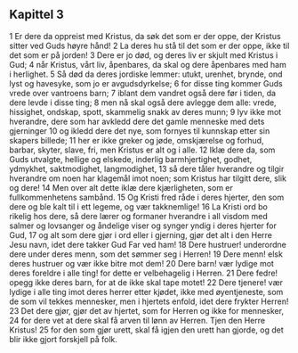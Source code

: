 ## Kapittel 3

1 Er dere da oppreist med Kristus, da søk det som er der oppe, der Kristus sitter ved Guds høyre hånd!
2 La deres hu stå til det som er der oppe, ikke til det som er på jorden!
3 Dere er jo død, og deres liv er skjult med Kristus i Gud;
4 når Kristus, vårt liv, åpenbares, da skal og dere åpenbares med ham i herlighet.
5 Så død da deres jordiske lemmer: utukt, urenhet, brynde, ond lyst og havesyke, som jo er avgudsdyrkelse;
6 for disse ting kommer Guds vrede over vantroens barn;
7 iblant dem vandret også dere før i tiden, da dere levde i disse ting;
8 men nå skal også dere avlegge dem alle: vrede, hissighet, ondskap, spott, skammelig snakk av deres munn;
9 lyv ikke mot hverandre, dere som har avkledd dere det gamle menneske med dets gjerninger
10 og ikledd dere det nye, som fornyes til kunnskap etter sin skapers billede;
11 her er ikke greker og jøde, omskjærelse og forhud, barbar, skyter, slave, fri, men Kristus er alt og i alle.
12 Iklæ dere da, som Guds utvalgte, hellige og elskede, inderlig barmhjertighet, godhet, ydmykhet, saktmodighet, langmodighet,
13 så dere tåler hverandre og tilgir hverandre om noen har klagemål imot noen; som Kristus har tilgitt dere, slik og dere!
14 Men over alt dette iklæ dere kjærligheten, som er fullkommenhetens sambånd.
15 Og Kristi fred råde i deres hjerter, den som dere og ble kalt til i ett legeme, og vær takknemlige!
16 La Kristi ord bo rikelig hos dere, så dere lærer og formaner hverandre i all visdom med salmer og lovsanger og åndelige viser og synger yndig i deres hjerter for Gud,
17 og alt som dere gjør i ord eller i gjerning, gjør det alt i den Herre Jesu navn, idet dere takker Gud Far ved ham!
18 Dere hustruer! underordne dere under deres menn, som det sømmer seg i Herren!
19 Dere menn! elsk deres hustruer og vær ikke bitre mot dem!
20 Dere barn! vær lydige mot deres foreldre i alle ting! for dette er velbehagelig i Herren.
21 Dere fedre! opegg ikke deres barn, for at de ikke skal tape motet!
22 Dere tjenere! vær lydige i alle ting imot deres herrer etter kjødet, ikke med øyentjeneste, som de som vil tekkes mennesker, men i hjertets enfold, idet dere frykter Herren!
23 Det dere gjør, gjør det av hjertet, som for Herren og ikke for mennesker,
24 for dere vet at dere skal få arven til lønn av Herren. Tjen den Herre Kristus!
25 for den som gjør urett, skal få igjen den urett han gjorde, og det blir ikke gjort forskjell på folk.
